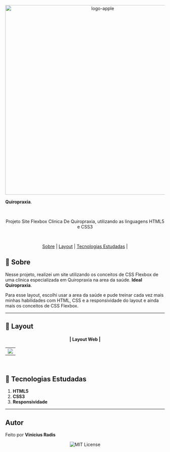 <p align="center"> <img src="https://images.unsplash.com/photo-1519824145371-296894a0daa9?ixid=MnwxMjA3fDB8MHxwaG90by1wYWdlfHx8fGVufDB8fHx8&ixlib=rb-1.2.1&auto=format&fit=crop&w=750&q=800" alt="logo-apple" width="600"> </p>

 **Quiropraxia**.

<br>
     

<p align="center">Projeto Site Flexbox Clinica De Quiropraxia, utilizando as linguagens HTML5 e CSS3 </p>
<br>

<p align="center">
  <a href="#small_blue_diamond-sobre">Sobre</a> |
  <a href="#small_blue_diamond-layout">Layout</a> |
  <a href="#small_blue_diamond-tecnologias-estudadas">Tecnologias Estudadas</a> |  
  </p>

  
## 	:small_blue_diamond: **Sobre**

Nesse projeto, realizei um site utilizando os conceitos de CSS Flexbox de uma clínica especializada em Quiropraxia na area da saúde.  **Ideal Quiropraxia**.

Para esse  layout, escolhi usar a area da saúde e pude treinar cada vez mais minhas habilidades com HTML, CSS e a responsividade do layout e ainda mais os conceitos de CSS Flexbox.


---

## :small_blue_diamond: **Layout**


 #### <p align="center">| Layout Web |</p>

<table align="center">
   <tr>
    <td valign="top"><img src="https://media.giphy.com/media/s5QTl30R3W1EAgOe1n/giphy.gif?cid=790b76112927bec5393a222a51cc833800edfae467658d0d&rid=giphy.gif&ct=g"
"
"> </td>
    
   </tr>
 </table>
 <br>
 
 



## :small_blue_diamond: **Tecnologias Estudadas**

1. **HTML5**
2. **CSS3**
3. **Responsividade**
   
---

## **Autor**

  
 Feito por <b>Vinicius Radis</b></a>  <a href="https://github.com/Viniradis"> </a>





<p align="center"> <img alt="MIT License" src="https://img.shields.io/badge/license-MIT-green"> </p>


